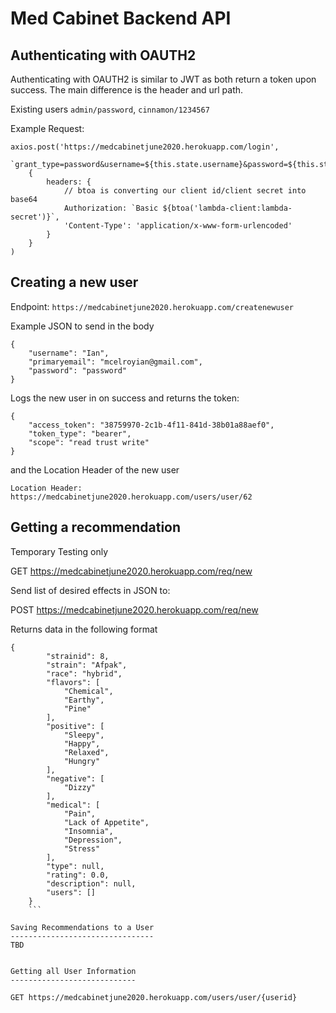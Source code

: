 Med Cabinet Backend API
=======================

Authenticating with OAUTH2
--------------------------

Authenticating with OAUTH2 is similar to JWT as both return a token upon success.
The main difference is the header and url path. 

Existing users
`admin/password`,
`cinnamon/1234567`


Example Request:
```
axios.post('https://medcabinetjune2020.herokuapp.com/login', 
    `grant_type=password&username=${this.state.username}&password=${this.state.password}`, 
    {
        headers: {
            // btoa is converting our client id/client secret into base64
            Authorization: `Basic ${btoa('lambda-client:lambda-secret')}`,
            'Content-Type': 'application/x-www-form-urlencoded'
        }
    }
)
```


Creating a new user
-------------------

Endpoint: `https://medcabinetjune2020.herokuapp.com/createnewuser`

Example JSON to send in the body
```
{
    "username": "Ian",
    "primaryemail": "mcelroyian@gmail.com",
    "password": "password"
}
```

Logs the new user in on success and returns the token:
```
{
    "access_token": "38759970-2c1b-4f11-841d-38b01a88aef0",
    "token_type": "bearer",
    "scope": "read trust write"
}
```

and the Location Header of the new user

`Location Header: https://medcabinetjune2020.herokuapp.com/users/user/62`


Getting a recommendation
---------

Temporary Testing only

GET https://medcabinetjune2020.herokuapp.com/req/new

Send list of desired effects in JSON to:

POST https://medcabinetjune2020.herokuapp.com/req/new

Returns data in the following format
```
{
        "strainid": 8,
        "strain": "Afpak",
        "race": "hybrid",
        "flavors": [
            "Chemical",
            "Earthy",
            "Pine"
        ],
        "positive": [
            "Sleepy",
            "Happy",
            "Relaxed",
            "Hungry"
        ],
        "negative": [
            "Dizzy"
        ],
        "medical": [
            "Pain",
            "Lack of Appetite",
            "Insomnia",
            "Depression",
            "Stress"
        ],
        "type": null,
        "rating": 0.0,
        "description": null,
        "users": []
    }
    ```

Saving Recommendations to a User
--------------------------------
TBD


Getting all User Information
----------------------------

GET https://medcabinetjune2020.herokuapp.com/users/user/{userid}


